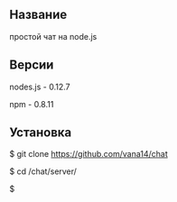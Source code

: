 ## Название

 простой чат на node.js

## Версии

nodes.js - 0.12.7

npm - 0.8.11

## Установка

$ git clone https://github.com/vana14/chat

$ cd /chat/server/

$

